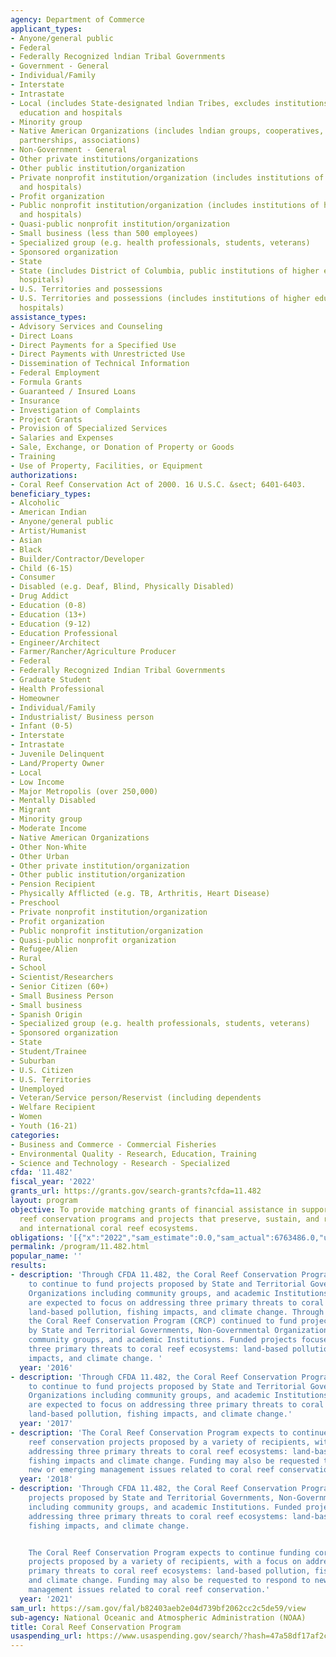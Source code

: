 ```yaml
---
agency: Department of Commerce
applicant_types:
- Anyone/general public
- Federal
- Federally Recognized lndian Tribal Governments
- Government - General
- Individual/Family
- Interstate
- Intrastate
- Local (includes State-designated lndian Tribes, excludes institutions of higher
  education and hospitals
- Minority group
- Native American Organizations (includes lndian groups, cooperatives, corporations,
  partnerships, associations)
- Non-Government - General
- Other private institutions/organizations
- Other public institution/organization
- Private nonprofit institution/organization (includes institutions of higher education
  and hospitals)
- Profit organization
- Public nonprofit institution/organization (includes institutions of higher education
  and hospitals)
- Quasi-public nonprofit institution/organization
- Small business (less than 500 employees)
- Specialized group (e.g. health professionals, students, veterans)
- Sponsored organization
- State
- State (includes District of Columbia, public institutions of higher education and
  hospitals)
- U.S. Territories and possessions
- U.S. Territories and possessions (includes institutions of higher education and
  hospitals)
assistance_types:
- Advisory Services and Counseling
- Direct Loans
- Direct Payments for a Specified Use
- Direct Payments with Unrestricted Use
- Dissemination of Technical Information
- Federal Employment
- Formula Grants
- Guaranteed / Insured Loans
- Insurance
- Investigation of Complaints
- Project Grants
- Provision of Specialized Services
- Salaries and Expenses
- Sale, Exchange, or Donation of Property or Goods
- Training
- Use of Property, Facilities, or Equipment
authorizations:
- Coral Reef Conservation Act of 2000. 16 U.S.C. &sect; 6401-6403.
beneficiary_types:
- Alcoholic
- American Indian
- Anyone/general public
- Artist/Humanist
- Asian
- Black
- Builder/Contractor/Developer
- Child (6-15)
- Consumer
- Disabled (e.g. Deaf, Blind, Physically Disabled)
- Drug Addict
- Education (0-8)
- Education (13+)
- Education (9-12)
- Education Professional
- Engineer/Architect
- Farmer/Rancher/Agriculture Producer
- Federal
- Federally Recognized Indian Tribal Governments
- Graduate Student
- Health Professional
- Homeowner
- Individual/Family
- Industrialist/ Business person
- Infant (0-5)
- Interstate
- Intrastate
- Juvenile Delinquent
- Land/Property Owner
- Local
- Low Income
- Major Metropolis (over 250,000)
- Mentally Disabled
- Migrant
- Minority group
- Moderate Income
- Native American Organizations
- Other Non-White
- Other Urban
- Other private institution/organization
- Other public institution/organization
- Pension Recipient
- Physically Afflicted (e.g. TB, Arthritis, Heart Disease)
- Preschool
- Private nonprofit institution/organization
- Profit organization
- Public nonprofit institution/organization
- Quasi-public nonprofit organization
- Refugee/Alien
- Rural
- School
- Scientist/Researchers
- Senior Citizen (60+)
- Small Business Person
- Small business
- Spanish Origin
- Specialized group (e.g. health professionals, students, veterans)
- Sponsored organization
- State
- Student/Trainee
- Suburban
- U.S. Citizen
- U.S. Territories
- Unemployed
- Veteran/Service person/Reservist (including dependents
- Welfare Recipient
- Women
- Youth (16-21)
categories:
- Business and Commerce - Commercial Fisheries
- Environmental Quality - Research, Education, Training
- Science and Technology - Research - Specialized
cfda: '11.482'
fiscal_year: '2022'
grants_url: https://grants.gov/search-grants?cfda=11.482
layout: program
objective: To provide matching grants of financial assistance in support of coral
  reef conservation programs and projects that preserve, sustain, and restore U.S.
  and international coral reef ecosystems.
obligations: '[{"x":"2022","sam_estimate":0.0,"sam_actual":6763486.0,"usa_spending_actual":6593153.27},{"x":"2023","sam_estimate":7008242.0,"sam_actual":0.0,"usa_spending_actual":7675921.84},{"x":"2024","sam_estimate":7008242.0,"sam_actual":0.0,"usa_spending_actual":5808772.0}]'
permalink: /program/11.482.html
popular_name: ''
results:
- description: 'Through CFDA 11.482, the Coral Reef Conservation Program (CRCP) intends
    to continue to fund projects proposed by State and Territorial Governments, Non-Governmental
    Organizations including community groups, and academic Institutions. Funded projects
    are expected to focus on addressing three primary threats to coral reef ecosystems:
    land-based pollution, fishing impacts, and climate change. Through CFDA 11.482,
    the Coral Reef Conservation Program (CRCP) continued to fund projects proposed
    by State and Territorial Governments, Non-Governmental Organizations including
    community groups, and academic Institutions. Funded projects focused on addressing
    three primary threats to coral reef ecosystems: land-based pollution, fishing
    impacts, and climate change. '
  year: '2016'
- description: 'Through CFDA 11.482, the Coral Reef Conservation Program (CRCP) intends
    to continue to fund projects proposed by State and Territorial Governments, Non-Governmental
    Organizations including community groups, and academic Institutions. Funded projects
    are expected to focus on addressing three primary threats to coral reef ecosystems:
    land-based pollution, fishing impacts, and climate change.'
  year: '2017'
- description: 'The Coral Reef Conservation Program expects to continue funding coral
    reef conservation projects proposed by a variety of recipients, with a focus on
    addressing three primary threats to coral reef ecosystems: land-based pollution,
    fishing impacts and climate change. Funding may also be requested to respond to
    new or emerging management issues related to coral reef conservation.'
  year: '2018'
- description: 'Through CFDA 11.482, the Coral Reef Conservation Program (CRCP) funds
    projects proposed by State and Territorial Governments, Non-Governmental Organizations
    including community groups, and academic Institutions. Funded projects focus on
    addressing three primary threats to coral reef ecosystems: land-based pollution,
    fishing impacts, and climate change.


    The Coral Reef Conservation Program expects to continue funding coral reef conservation
    projects proposed by a variety of recipients, with a focus on addressing three
    primary threats to coral reef ecosystems: land-based pollution, fishing impacts
    and climate change. Funding may also be requested to respond to new or emerging
    management issues related to coral reef conservation.'
  year: '2021'
sam_url: https://sam.gov/fal/b82403aeb2e04d739bf2062cc2c5de59/view
sub-agency: National Oceanic and Atmospheric Administration (NOAA)
title: Coral Reef Conservation Program
usaspending_url: https://www.usaspending.gov/search/?hash=47a58df17af2cbffb3c3ec69d5f0fb7c
---
```

